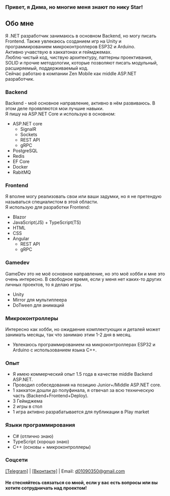 ### Привет, я Дима, но многие меня знают по нику Star!
## Обо мне
Я .NET разработчик занимаюсь в основном Backend, но могу писать Frontend. Также увлекаюсь созданием игр на Unity и программированием микроконтроллеров ESP32 и Arduino. <br/>
Активно учавствую в хаккатонах и геймджемах.<br/>
Люблю чистый код, чиствую архитектуру, паттерны проективания, SOLID и прочие методологии, которые позволяют писать модульный, расширяемый, поддерживаемый код.<br/>
Сейчас работаю в компании Zen Mobile как middle ASP.NET разработчик.


### Backend
Backend - моё основное направление, активно в нём развиваюсь. В этом деле проявляются мои лучшие навыки. </br>
Я пишу на ASP.NET Core и использую в основном:
- ASP.NET core
  - SignalR
  - Sockets
  - REST API
  - gRPC
- PostgreSQL
- Redis
- EF Core
- Docker
- RabitMQ
### Frontend
Я вполне могу реализовать свои или ваши задумки, но я не претендую называться специалистом в этой области. </br>
Я использую для разработки Frontend:
- Blazor
- JavaScript(JS) + TypeScript(TS)
- HTML
- CSS
- Angular
  - REST API
  - gRPC
### Gamedev
GameDev это не моё основное направление, но это моё хобби и мне это очень интересно. В свободное время, если у меня нет каких-то других личных проектов, то я делаю игры.
- Unity
- Mirror для мультиплеера
- DoTween для анимаций
### Микроконтроллеры
Интересно как хобби, но ожидаение комплектующих и деталей может занимать месяцы, так что занимаю этим 1-2 дня в месяц.
- Увлекаюсь программированием на микроконтроллерах ESP32 и Arduino с использованием языка C++.
### Опыт
- Я имею коммерческий опыт 1.5 года в качестве middle Backend ASP.NET.
- Проводил собеседования на позицию Junior+/Middle ASP.NET core.
- 1 хаккатон дошли до полуфинала, я отвечал за всю техническую часть (Backend+Frontend+Deploy).
- 3 Геймджема
- 2 игры в стол
- 1 игра активно разрабатывается для публикации в Play market
### Языки программирования
- C# (отлично знаю)
- TypeScript (хорошо знаю)
- C++ (основы + микроконтроллеры)

### Соцсети
<a href="https://t.me/Stark1Iler">[Telegram]<a/> | <a href="https://vk.com/25starkiller25">[Вконтакте]<a/> |
Email: d01090350@gmail.com

#### Не стесняйтесь связаться со мной, если у вас есть вопросы или вы хотите сотрудничать над проектом!
